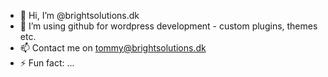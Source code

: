 - 👋 Hi, I’m @brightsolutions.dk
- 👀 I’m using github for wordpress development - custom plugins, themes etc. 
- 📫 Contact me on tommy@brightsolutions.dk
- ⚡ Fun fact: ...

